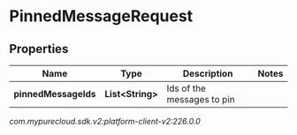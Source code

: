 # PinnedMessageRequest


## Properties

| Name | Type | Description | Notes |
| ------------ | ------------- | ------------- | ------------- |
| **pinnedMessageIds** | **List&lt;String&gt;** | Ids of the messages to pin |  |




_com.mypurecloud.sdk.v2:platform-client-v2:226.0.0_
